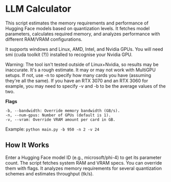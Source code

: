 # LLM Calculator

This script estimates the memory requirements and performance of Hugging Face models based on quantization levels. It fetches model parameters, calculates required memory, and analyzes performance with different RAM/VRAM configurations.

It supports windows and Linux, AMD, Intel, and Nvidia GPUs. You will need smi (cuda toolkit (?)) installed to recognise your Nvidia GPU.

Warning: The tool isn't tested outside of Linux+Nvidia, so results may be inaccurate. It's a rough estimate.
It may or may not work with MultiGPU setups. If not, use -n to specify how many cards you have (assuming they're all the same). If you have an RTX 3070 and an RTX 3060 for example, you may need to specify -v and -b to be the average values of the two. 

**Flags**
```
-b, --bandwidth: Override memory bandwidth (GB/s).
-n, --num-gpus: Number of GPUs (default is 1).
-v, --vram: Override VRAM amount per card in GB.
```
Example:
`python main.py -b 950 -n 2 -v 24`

## How It Works
Enter a Hugging Face model ID (e.g., microsoft/phi-4) to get its parameter count.
The script fetches system RAM and VRAM specs. You can override them with flags.
It analyzes memory requirements for several quantization schemes and estimates throughput (tk/s).
